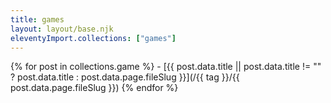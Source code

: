 ```yaml
---
title: games
layout: layout/base.njk
eleventyImport.collections: ["games"]
---
```


{% for post in collections.game %}
 \- [{{ post.data.title || post.data.title != "" ? post.data.title : post.data.page.fileSlug }}](/{{ tag }}/{{ post.data.page.fileSlug }})
{% endfor %}